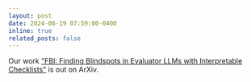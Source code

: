 ```yaml
---
layout: post
date: 2024-06-19 07:59:00-0400
inline: true
related_posts: false
---
```


Our work ["FBI: Finding Blindspots in Evaluator LLMs with Interpretable Checklists"](https://arxiv.org/abs/2406.13439) is out on ArXiv.